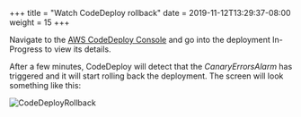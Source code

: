 +++
title = "Watch CodeDeploy rollback"
date = 2019-11-12T13:29:37-08:00
weight = 15
+++

Navigate to the [AWS CodeDeploy Console](https://console.aws.amazon.com/codedeploy/home) and go into the deployment In-Progress to view its details. 

After a few minutes, CodeDeploy will detect that the _CanaryErrorsAlarm_ has triggered and it will start rolling back the deployment. The screen will look something like this: 

![CodeDeployRollback](/images/screenshot-codedeploy-rollback.png)
